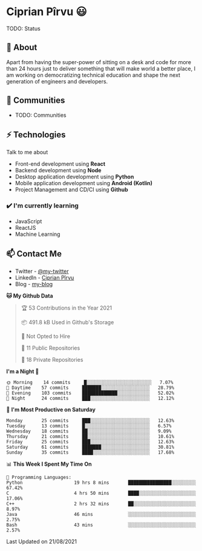 # Ciprian Pîrvu 😃

TODO: Status

## 🧐 About

Apart from having the super-power of sitting on a desk and code for more than 24 hours just to deliver something that will make world a better place, I am working on democratizing technical education and shape the next generation of engineers and developers.

## 👯 Communities

-   TODO: Communities

## ⚡ Technologies

Talk to me about

-   Front-end development using **React**
-   Backend development using **Node**
-   Desktop application development using **Python**
-   Mobile application development using **Android (Kotlin)**
-   Project Management and CD/CI using **Github**

### ✔️ I'm currently learning

-   JavaScript
-   ReactJS
-   Machine Learning

## 📫 Contact Me

-   Twitter - [@my-twitter]()
-   LinkedIn - [Ciprian Pîrvu](https://www.linkedin.com/in/p%C3%AErvu-ciprian-cristian-4415991b1/)
-   Blog - [my-blog]()

<!--START_SECTION:waka-->
**🐱 My Github Data** 

> 🏆 53 Contributions in the Year 2021
 > 
> 📦 491.8 kB Used in Github's Storage 
 > 
> 🚫 Not Opted to Hire
 > 
> 📜 11 Public Repositories 
 > 
> 🔑 18 Private Repositories  
 > 
**I'm a Night 🦉** 

```text
🌞 Morning    14 commits     █░░░░░░░░░░░░░░░░░░░░░░░░   7.07% 
🌆 Daytime    57 commits     ███████░░░░░░░░░░░░░░░░░░   28.79% 
🌃 Evening    103 commits    █████████████░░░░░░░░░░░░   52.02% 
🌙 Night      24 commits     ███░░░░░░░░░░░░░░░░░░░░░░   12.12%

```
📅 **I'm Most Productive on Saturday** 

```text
Monday       25 commits     ███░░░░░░░░░░░░░░░░░░░░░░   12.63% 
Tuesday      13 commits     █░░░░░░░░░░░░░░░░░░░░░░░░   6.57% 
Wednesday    18 commits     ██░░░░░░░░░░░░░░░░░░░░░░░   9.09% 
Thursday     21 commits     ██░░░░░░░░░░░░░░░░░░░░░░░   10.61% 
Friday       25 commits     ███░░░░░░░░░░░░░░░░░░░░░░   12.63% 
Saturday     61 commits     ███████░░░░░░░░░░░░░░░░░░   30.81% 
Sunday       35 commits     ████░░░░░░░░░░░░░░░░░░░░░   17.68%

```


📊 **This Week I Spent My Time On** 

```text
💬 Programming Languages: 
Python                   19 hrs 8 mins       ████████████████░░░░░░░░░   67.42% 
C                        4 hrs 50 mins       ████░░░░░░░░░░░░░░░░░░░░░   17.06% 
C++                      2 hrs 32 mins       ██░░░░░░░░░░░░░░░░░░░░░░░   8.97% 
Java                     46 mins             ░░░░░░░░░░░░░░░░░░░░░░░░░   2.75% 
Bash                     43 mins             ░░░░░░░░░░░░░░░░░░░░░░░░░   2.57%

```


 Last Updated on 21/08/2021
<!--END_SECTION:waka-->
